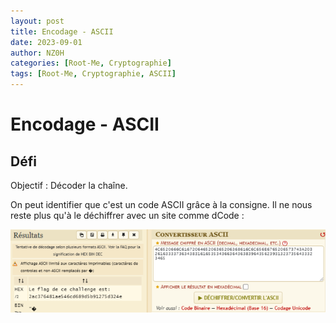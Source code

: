 ```yaml
---
layout: post
title: Encodage - ASCII
date: 2023-09-01
author: NZ0H
categories: [Root-Me, Cryptographie]
tags: [Root-Me, Cryptographie, ASCII]
---
```


# Encodage - ASCII
## Défi 

Objectif : Décoder la chaîne.

On peut identifier que c'est un code ASCII grâce à la consigne. Il ne nous reste plus qu'à le déchiffrer avec un site comme dCode :

![Capture d'écran du défi](/assets/Images/ROOT-ME/Cryptanalyse/ENCODAGE-ASCII/Crypto_1.png)